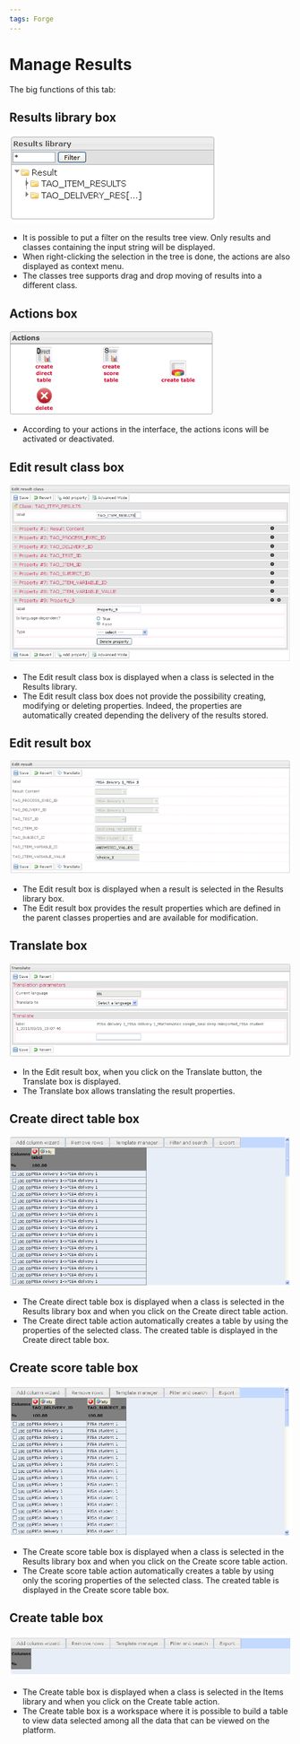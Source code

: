 ```yaml
---
tags: Forge
---
```


Manage Results
==============

The big functions of this tab:

Results library box
-------------------

![](resources/results-library.png)

-   It is possible to put a filter on the results tree view. Only results and classes containing the input string will be displayed.
-   When right-clicking the selection in the tree is done, the actions are also displayed as context menu.
-   The classes tree supports drag and drop moving of results into a different class.

Actions box
-----------

![](resources/results-actions.png)

-   According to your actions in the interface, the actions icons will be activated or deactivated.

Edit result class box
---------------------

![](resources/results-editclass1.png)

-   The Edit result class box is displayed when a class is selected in the Results library.
-   The Edit result class box does not provide the possibility creating, modifying or deleting properties. Indeed, the properties are automatically created depending the delivery of the results stored.

Edit result box
---------------

![](resources/results-edit.png)

-   The Edit result box is displayed when a result is selected in the Results library box.
-   The Edit result box provides the result properties which are defined in the parent classes properties and are available for modification.

Translate box
-------------

![](resources/results-translate1.png)

-   In the Edit result box, when you click on the Translate button, the Translate box is displayed.
-   The Translate box allows translating the result properties.

Create direct table box
-----------------------

![](resources/results-createdirecttable.png)

-   The Create direct table box is displayed when a class is selected in the Results library box and when you click on the Create direct table action.
-   The Create direct table action automatically creates a table by using the properties of the selected class. The created table is displayed in the Create direct table box.

Create score table box
----------------------

![](resources/results-createscoretable.png)

-   The Create score table box is displayed when a class is selected in the Results library box and when you click on the Create score table action.
-   The Create score table action automatically creates a table by using only the scoring properties of the selected class. The created table is displayed in the Create score table box.

Create table box
----------------

![](resources/results-createtable.png)

-   The Create table box is displayed when a class is selected in the Items library and when you click on the Create table action.
-   The Create table box is a workspace where it is possible to build a table to view data selected among all the data that can be viewed on the platform.

